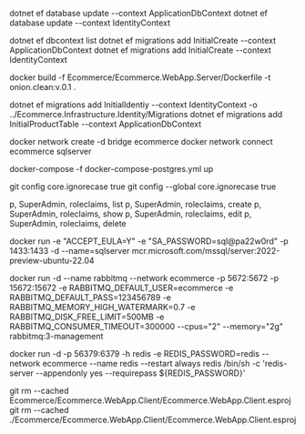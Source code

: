 dotnet ef database update --context ApplicationDbContext
dotnet ef database update --context IdentityContext

dotnet ef dbcontext list
dotnet ef migrations add InitialCreate --context ApplicationDbContext
dotnet ef migrations add InitialCreate --context IdentityContext

docker build -f Ecommerce/Ecommerce.WebApp.Server/Dockerfile -t onion.clean:v.0.1 .

dotnet ef migrations add InitialIdentiy --context IdentityContext -o ../Ecommerce.Infrastructure.Identity/Migrations
dotnet ef migrations add InitialProductTable --context ApplicationDbContext

docker network create -d bridge ecommerce
docker network connect ecommerce sqlserver

docker-compose -f docker-compose-postgres.yml up

git config core.ignorecase true
git config --global core.ignorecase true

p, SuperAdmin, roleclaims, list
p, SuperAdmin, roleclaims, create
p, SuperAdmin, roleclaims, show
p, SuperAdmin, roleclaims, edit
p, SuperAdmin, roleclaims, delete

docker run -e "ACCEPT_EULA=Y" -e "SA_PASSWORD=sql@pa22w0rd" -p 1433:1433 -d --name=sqlserver mcr.microsoft.com/mssql/server:2022-preview-ubuntu-22.04

docker run -d --name rabbitmq --network ecommerce -p 5672:5672 -p 15672:15672 -e RABBITMQ_DEFAULT_USER=ecommerce -e RABBITMQ_DEFAULT_PASS=123456789 -e RABBITMQ_MEMORY_HIGH_WATERMARK=0.7 -e RABBITMQ_DISK_FREE_LIMIT=500MB -e RABBITMQ_CONSUMER_TIMEOUT=300000 --cpus="2" --memory="2g" rabbitmq:3-management

docker run -d -p 56379:6379 -h redis -e REDIS_PASSWORD=redis --network ecommerce --name redis --restart always redis /bin/sh -c 'redis-server --appendonly yes --requirepass ${REDIS_PASSWORD}'

git rm --cached Ecommerce/Ecommerce.WebApp.Client/Ecommerce.WebApp.Client.esproj
git rm --cached ./Ecommerce/Ecommerce.WebApp.Client/Ecommerce.WebApp.Client.esproj

